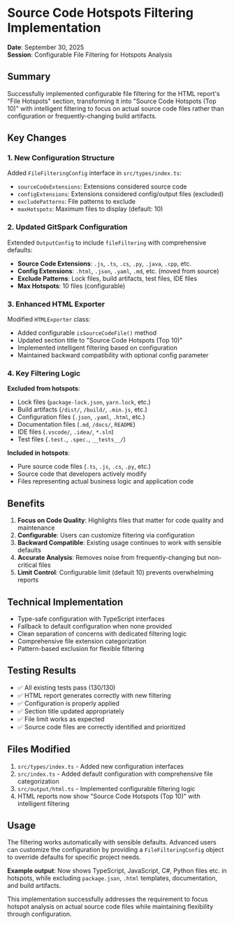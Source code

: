 # Source Code Hotspots Filtering Implementation

**Date**: September 30, 2025  
**Session**: Configurable File Filtering for Hotspots Analysis

## Summary

Successfully implemented configurable file filtering for the HTML report's "File Hotspots" section, transforming it into "Source Code Hotspots (Top 10)" with intelligent filtering to focus on actual source code files rather than configuration or frequently-changing build artifacts.

## Key Changes

### 1. New Configuration Structure

Added `FileFilteringConfig` interface in `src/types/index.ts`:

- `sourceCodeExtensions`: Extensions considered source code
- `configExtensions`: Extensions considered config/output files (excluded)
- `excludePatterns`: File patterns to exclude
- `maxHotspots`: Maximum files to display (default: 10)

### 2. Updated GitSpark Configuration

Extended `OutputConfig` to include `fileFiltering` with comprehensive defaults:

- **Source Code Extensions**: `.js`, `.ts`, `.cs`, `.py`, `.java`, `.cpp`, etc.
- **Config Extensions**: `.html`, `.json`, `.yaml`, `.md`, etc. (moved from source)
- **Exclude Patterns**: Lock files, build artifacts, test files, IDE files
- **Max Hotspots**: 10 files (configurable)

### 3. Enhanced HTML Exporter

Modified `HTMLExporter` class:

- Added configurable `isSourceCodeFile()` method
- Updated section title to "Source Code Hotspots (Top 10)"
- Implemented intelligent filtering based on configuration
- Maintained backward compatibility with optional config parameter

### 4. Key Filtering Logic

**Excluded from hotspots**:

- Lock files (`package-lock.json`, `yarn.lock`, etc.)
- Build artifacts (`/dist/`, `/build/`, `.min.js`, etc.)
- Configuration files (`.json`, `.yaml`, `.html`, etc.)
- Documentation files (`.md`, `/docs/`, `README`)
- IDE files (`.vscode/`, `.idea/`, `*.sln`)
- Test files (`.test.`, `.spec.`, `__tests__/`)

**Included in hotspots**:

- Pure source code files (`.ts`, `.js`, `.cs`, `.py`, etc.)
- Source code that developers actively modify
- Files representing actual business logic and application code

## Benefits

1. **Focus on Code Quality**: Highlights files that matter for code quality and maintenance
2. **Configurable**: Users can customize filtering via configuration
3. **Backward Compatible**: Existing usage continues to work with sensible defaults
4. **Accurate Analysis**: Removes noise from frequently-changing but non-critical files
5. **Limit Control**: Configurable limit (default 10) prevents overwhelming reports

## Technical Implementation

- Type-safe configuration with TypeScript interfaces
- Fallback to default configuration when none provided
- Clean separation of concerns with dedicated filtering logic
- Comprehensive file extension categorization
- Pattern-based exclusion for flexible filtering

## Testing Results

- ✅ All existing tests pass (130/130)
- ✅ HTML report generates correctly with new filtering
- ✅ Configuration is properly applied
- ✅ Section title updated appropriately
- ✅ File limit works as expected
- ✅ Source code files are correctly identified and prioritized

## Files Modified

1. `src/types/index.ts` - Added new configuration interfaces
2. `src/index.ts` - Added default configuration with comprehensive file categorization
3. `src/output/html.ts` - Implemented configurable filtering logic
4. HTML reports now show "Source Code Hotspots (Top 10)" with intelligent filtering

## Usage

The filtering works automatically with sensible defaults. Advanced users can customize the configuration by providing a `FileFilteringConfig` object to override defaults for specific project needs.

**Example output**: Now shows TypeScript, JavaScript, C#, Python files etc. in hotspots, while excluding `package.json`, `.html` templates, documentation, and build artifacts.

This implementation successfully addresses the requirement to focus hotspot analysis on actual source code files while maintaining flexibility through configuration.
